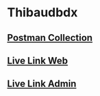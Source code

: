 # Thibaudbdx

## [Postman Collection](https://www.postman.com/shadhinworkspace/workspace/thibaudbdx/collection/32086283-618fc991-750a-48a9-acb0-20deb885543a?action=share&source=copy-link&creator=32086283)

## [Live Link Web](https://dashboard.winecrm.app)

## [Live Link Admin](https://admin.winecrm.app)
